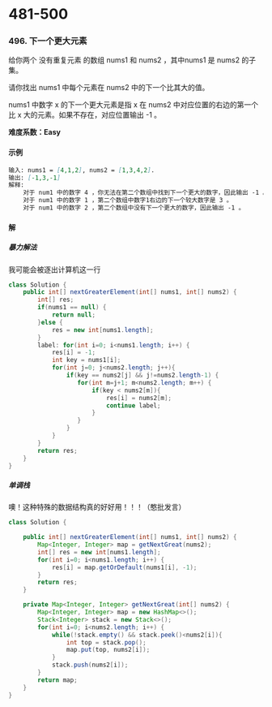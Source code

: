 # 481-500

### 496. 下一个更大元素

给你两个 没有重复元素 的数组 nums1 和 nums2 ，其中nums1 是 nums2 的子集。

请你找出 nums1 中每个元素在 nums2 中的下一个比其大的值。

nums1 中数字 x 的下一个更大元素是指 x 在 nums2 中对应位置的右边的第一个比 x 大的元素。如果不存在，对应位置输出 -1 。

**难度系数：Easy**

#### 示例

```markdown
输入: nums1 = [4,1,2], nums2 = [1,3,4,2].
输出: [-1,3,-1]
解释:
    对于 num1 中的数字 4 ，你无法在第二个数组中找到下一个更大的数字，因此输出 -1 。
    对于 num1 中的数字 1 ，第二个数组中数字1右边的下一个较大数字是 3 。
    对于 num1 中的数字 2 ，第二个数组中没有下一个更大的数字，因此输出 -1 。

```

#### 解

##### 暴力解法  

我可能会被逐出计算机这一行

```java
class Solution {
    public int[] nextGreaterElement(int[] nums1, int[] nums2) {
        int[] res;
        if(nums1 == null) {
            return null;
        }else {
            res = new int[nums1.length];
        }
        label: for(int i=0; i<nums1.length; i++) {
            res[i] = -1;
            int key = nums1[i];
            for(int j=0; j<nums2.length; j++){
                if(key == nums2[j] && j!=nums2.length-1) {
                   for(int m=j+1; m<nums2.length; m++) {
                       if(key < nums2[m]){
                           res[i] = nums2[m];
                           continue label;
                       }
                   }
                }
            }
        }
        return res;
    }
}
```

##### 单调栈

噢！这种特殊的数据结构真的好好用！！！（憨批发言）

```java
class Solution {

    public int[] nextGreaterElement(int[] nums1, int[] nums2) {
        Map<Integer, Integer> map = getNextGreat(nums2);
        int[] res = new int[nums1.length];
        for(int i=0; i<nums1.length; i++) {
            res[i] = map.getOrDefault(nums1[i], -1);
        }
        return res;
    }

    private Map<Integer, Integer> getNextGreat(int[] nums2) {
        Map<Integer, Integer> map = new HashMap<>();
        Stack<Integer> stack = new Stack<>();
        for(int i=0; i<nums2.length; i++) {
            while(!stack.empty() && stack.peek()<nums2[i]){
                int top = stack.pop();
                map.put(top, nums2[i]);
            }
            stack.push(nums2[i]);
        }
        return map;
    }
}
```



